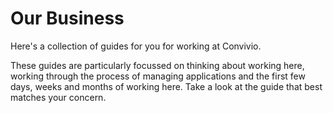 # Our Business

Here's a collection of guides for you for working at Convivio.

These guides are particularly focussed on thinking about working here, working through the process of managing applications and the first few days, weeks and months of working here. Take a look at the guide that best matches your concern.

